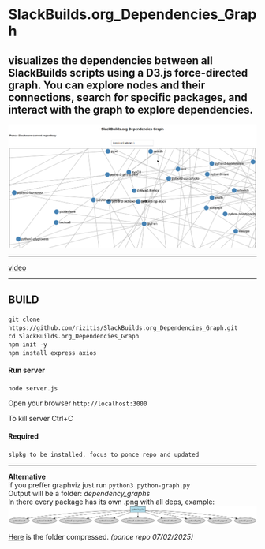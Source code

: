 # SlackBuilds.org_Dependencies_Graph
visualizes the dependencies between all SlackBuilds scripts using a D3.js force-directed graph. You can explore nodes and their connections, search for specific packages, and interact with the graph to explore dependencies.
---

![image](./image.png)

--- 

[video](https://www.youtube.com/watch?v=Qvsoa1hI_Z8)

---

## BUILD 

`git clone https://github.com/rizitis/SlackBuilds.org_Dependencies_Graph.git` <br>
`cd SlackBuilds.org_Dependencies_Graph` <br>
`npm init -y` <br>
`npm install express axios` <br>

#### Run server
`node server.js`<br>

Open your browser `http://localhost:3000` <br>

To kill server Ctrl+C 

#### Required
`slpkg to be installed, focus to ponce repo and updated`


---

**Alternative** 
<br>if you preffer graphviz just run `python3 python-graph.py`<br>
Output will be a folder: *dependency_graphs* <br>
In there every package has its own .png with all deps, example:<br>
![python3-py7zr](./python3-py7zr_dependencies.png)

[Here](https://github.com/rizitis/SlackBuilds.org_Dependencies_Graph/raw/refs/heads/main/dependency_graphs.tar.gz) is the folder compressed. *(ponce repo 07/02/2025)*



